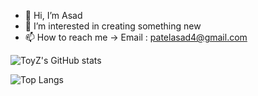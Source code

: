 - 👋 Hi, I’m Asad
- 👀 I’m interested in creating something new
- 📫 How to reach me -> Email : patelasad4@gmail.com

![ToyZ's GitHub stats](https://github-readme-stats.vercel.app/api?username=ToyZ-95&count_private=true&show_icons=true)

![Top Langs](https://github-readme-stats.vercel.app/api/top-langs/?username=ToyZ-95&layout=compact)




<!---
ToyZ-95/ToyZ-95 is a ✨ special ✨ repository because its `README.md` (this file) appears on your GitHub profile.
You can click the Preview link to take a look at your changes.
--->
